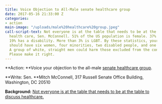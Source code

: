 ```yaml
---
title: Voice Objection to All-Male senate healthcare group
date: 2017-05-16 21:33:00 Z
categories:
- action
main-image: "/uploads/male%20healthcare%20group.jpeg"
call-script-text: Not everyone is at the table that needs to be at the table to discuss
  health care, Sen. McConnell. 51% of the US population is female. 37% is not white.
  19% has a disability. More than 3% is LGBT. By these statistics, your committee
  should have six women, four minorities, two disabled people, and one gay person.
  A group of white, straight men could harm those excluded from the conversation.
  Please make it right.
---
```


**Action: **Voice your objection to the all-male [senate healthcare group](https://www.nytimes.com/2017/05/08/us/politics/women-health-care-senate.html?_r=0).

**Write: Sen. **Mitch McConnell, 317 Russell Senate Office Building, Washington, DC 20510

**Background:** [Not everyone is at the table that needs to be at the table to discuss healthcare. ](http://khn.org/morning-breakout/amid-fierce-criticism-mcconnell-defends-all-male-panel-everybody-is-at-the-table/) 